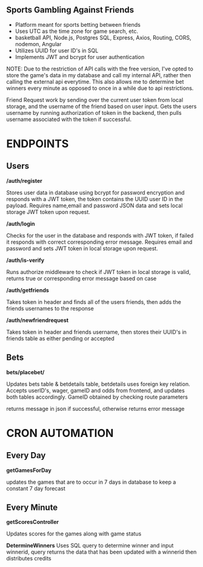 ## Sports Gambling Against Friends

- Platform meant for sports betting between friends
- Uses UTC as the time zone for game search, etc.
- basketball API, Node.js, Postgres SQL, Express, Axios, Routing, CORS, nodemon, Angular
- Utilizes UUID for user ID's in SQL
- Implements JWT and bcrypt for user authentication

NOTE: Due to the restriction of API calls with the free version, I've opted to store the game's data in my database and call my internal API, rather then calling the external api everytime. This also allows me to determine bet winners every minute as opposed to once in a while due to api restrictions.

Friend Request work by sending over the current user token from local storage, and the username of the friend based on user input. Gets the users username by running authorization of token in the backend, then pulls username associated with the token if successful.
# ENDPOINTS

## Users
**/auth/register**

Stores user data in database using bcrypt for password encryption and responds with a JWT token, the token contains the UUID user ID in the payload.
Requires name,email and password JSON data and sets local storage JWT token upon request.

**/auth/login**

Checks for the user in the database and responds with JWT token, if failed it responds with correct corresponding error message.
Requires email and password and sets JWT token in local storage upon request.

**/auth/is-verify**

Runs authorize middleware to check if JWT token in local storage is valid, returns true or corresponding error message based on case

**/auth/getfriends**

Takes token in header and finds all of the users friends, then adds the friends usernames to the response

**/auth/newfriendrequest**

Takes token in header and friends username, then stores their UUID's in friends table as either pending or accepted

## Bets

**bets/placebet/**

Updates bets table & betdetails table, betdetails uses foreign key relation.
Accepts userID's, wager, gameID and odds from frontend, and updates both tables accordingly.
GameID obtained by checking route parameters 

returns message in json if successful, otherwise returns error message


# CRON AUTOMATION

## Every Day

**getGamesForDay**

updates the games that are to occur in 7 days in database to keep a constant 7 day forecast

## Every Minute

**getScoresController**

Updates scores for the games along with game status

**DetermineWinners**
Uses SQL query to determine winner and input winnerid, query returns the data that has been updated with a winnerid then distributes credits








